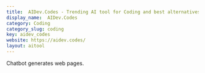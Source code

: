 ```yaml
---
title:  AIDev.Codes - Trending AI tool for Coding and best alternatives
display_name:  AIDev.Codes
category: Coding
category_slug: coding
key: aidev_codes
website: https://aidev.codes/
layout: aitool
---
```


Chatbot generates web pages.
